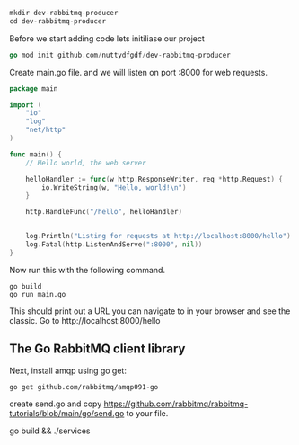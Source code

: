 
```javascript
mkdir dev-rabbitmq-producer
cd dev-rabbitmq-producer
```

Before we start adding code lets initiliase our project
```go
go mod init github.com/nuttydfgdf/dev-rabbitmq-producer
```

Create main.go file. and we will listen on port :8000 for web requests.
```go
package main

import (
	"io"
	"log"
	"net/http"
)

func main() {
	// Hello world, the web server

	helloHandler := func(w http.ResponseWriter, req *http.Request) {
		io.WriteString(w, "Hello, world!\n")
	}

	http.HandleFunc("/hello", helloHandler)


    log.Println("Listing for requests at http://localhost:8000/hello")
	log.Fatal(http.ListenAndServe(":8000", nil))
}
```

Now run this with the following command.

    go build
    go run main.go

This should print out a URL you can navigate to in your browser and see the classic.
Go to http://localhost:8000/hello

## The Go RabbitMQ client library
Next, install amqp using go get:

    go get github.com/rabbitmq/amqp091-go

create send.go and copy https://github.com/rabbitmq/rabbitmq-tutorials/blob/main/go/send.go to your file.


go build && ./services